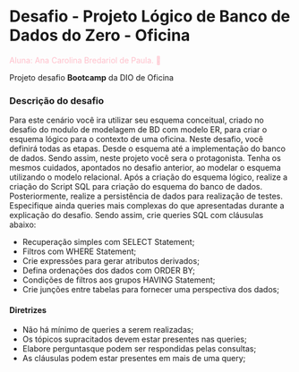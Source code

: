 # Desafio - Projeto Lógico de Banco de Dados do Zero - Oficina
<font color="pink"> Aluna: Ana Carolina Bredariol de Paula. :woman:</font> 

Projeto desafio **Bootcamp** da DIO de Oficina

### Descrição do desafio

Para este cenário você ira utilizar seu esquema conceitual, criado no desafio do modulo de modelagem de BD com modelo ER, para criar o esquema lógico para o contexto de uma oficina. Neste desafio, você definirá todas as etapas. Desde o esquema até a implementação do banco de dados. Sendo assim, neste projeto você sera o protagonista. Tenha os mesmos cuidados, apontados no desafio anterior, ao modelar o esquema utilizando o modelo relacional. Após a criação do esquema lógico, realize a criação do Script SQL para criação do esquema do banco de dados. Posteriormente, realize a persistência de dados para realização de testes. Especifique ainda queries mais complexas do que apresentadas durante a explicação do desafio. Sendo assim, crie queries SQL com cláusulas abaixo:

- Recuperação simples com SELECT Statement;
- Filtros com WHERE Statement;
- Crie expressões para gerar atributos derivados;
- Defina ordenações dos dados com ORDER BY;
- Condições de filtros aos grupos HAVING Statement;
- Crie junções entre tabelas para fornecer uma perspectiva dos dados;

#### Diretrizes

- Não há mínimo de queries a serem realizadas;
- Os tópicos supracitados devem estar presentes nas queries;
- Elabore perguntasque podem ser respondidas pelas consultas;
- As cláusulas podem estar presentes em mais de uma query;
